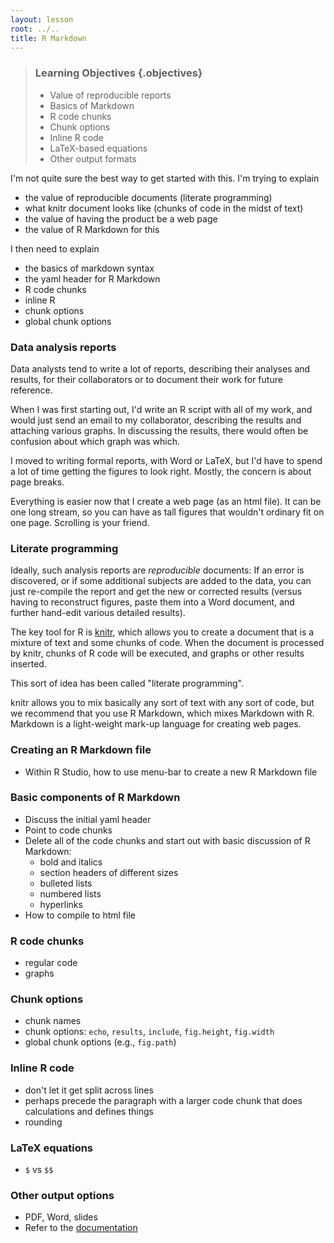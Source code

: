 ```yaml
---
layout: lesson
root: ../..
title: R Markdown
---
```





> ### Learning Objectives {.objectives}
>
> * Value of reproducible reports
> * Basics of Markdown
> * R code chunks
> * Chunk options
> * Inline R code
> * LaTeX-based equations
> * Other output formats


I'm not quite sure the best way to get started with this. I'm trying
to explain

- the value of reproducible documents (literate programming)
- what knitr document looks like (chunks of code in the midst of text)
- the value of having the product be a web page
- the value of R Markdown for this

I then need to explain

- the basics of markdown syntax
- the yaml header for R Markdown
- R code chunks
- inline R
- chunk options
- global chunk options


### Data analysis reports

Data analysts tend to write a lot of reports, describing their
analyses and results, for their collaborators or to document their
work for future reference.

When I was first starting out, I'd write an R script with all of my
work, and would just send an email to my collaborator, describing the
results and attaching various graphs. In discussing the results, there
would often be confusion about which graph was which.

I moved to writing formal reports, with Word or LaTeX, but I'd have to
spend a lot of time getting the figures to look right. Mostly, the
concern is about page breaks.

Everything is easier now that I create a web page (as an html
file). It can be one long stream, so you can have as tall figures that
wouldn't ordinary fit on one page. Scrolling is your friend.


### Literate programming

Ideally, such analysis reports are _reproducible_ documents: If an
error is discovered, or if some additional subjects are added to the
data, you can just re-compile the report and get the new or corrected
results (versus having to reconstruct figures, paste them into
a Word document, and further hand-edit various detailed results).

The key tool for R is [knitr](http://yihui.name/knitr/), which allows
you to create a document that is a mixture of text and some chunks of
code. When the document is processed by knitr, chunks of R code will
be executed, and graphs or other results inserted.

This sort of idea has been called "literate programming".

knitr allows you to mix basically any sort of text with any sort of
code, but we recommend that you use R Markdown, which mixes Markdown
with R. Markdown is a light-weight mark-up language for creating web
pages.


### Creating an R Markdown file

- Within R Studio, how to use menu-bar to create a new R Markdown file

### Basic components of R Markdown

- Discuss the initial yaml header
- Point to code chunks
- Delete all of the code chunks and start out with basic discussion of
  R Markdown:
  - bold and italics
  - section headers of different sizes
  - bulleted lists
  - numbered lists
  - hyperlinks
- How to compile to html file

### R code chunks

- regular code
- graphs

### Chunk options

- chunk names
- chunk options: `echo`, `results`, `include`, `fig.height`, `fig.width`
- global chunk options (e.g., `fig.path`)

### Inline R code

- don't let it get split across lines
- perhaps precede the paragraph with a larger code chunk that does
  calculations and defines things
- rounding

### LaTeX equations

- `$` vs `$$`

### Other output options

- PDF, Word, slides
- Refer to the [documentation](http://rmarkdown.rstudio.com/)
